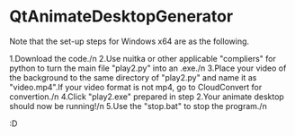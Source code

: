 # QtAnimateDesktopGenerator

Note that the set-up steps for Windows x64 are as the following.

1.Download the code./n
2.Use nuitka or other applicable "compliers" for python to turn the main file "play2.py" into an .exe./n
3.Place your video of the background to the same directory of "play2.py" and name it as "video.mp4".If your video format is not mp4, go to CloudConvert for convertion./n
4.Click "play2.exe" prepared in step 2.Your animate desktop should now be running!/n
5.Use the "stop.bat" to stop the program./n

:D
